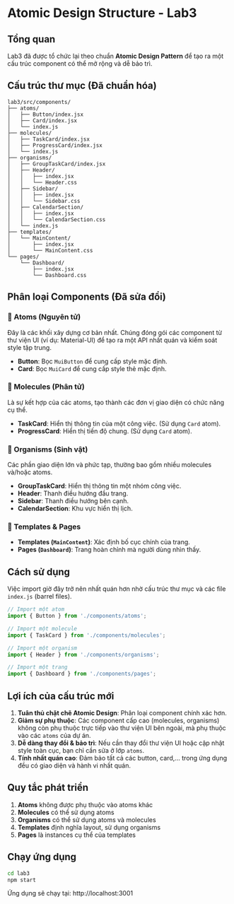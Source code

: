 # Atomic Design Structure - Lab3

## Tổng quan
Lab3 đã được tổ chức lại theo chuẩn **Atomic Design Pattern** để tạo ra một cấu trúc component có thể mở rộng và dễ bảo trì.

## Cấu trúc thư mục (Đã chuẩn hóa)

```
lab3/src/components/
├── atoms/
│   ├── Button/index.jsx
│   ├── Card/index.jsx
│   └── index.js
├── molecules/
│   ├── TaskCard/index.jsx
│   ├── ProgressCard/index.jsx
│   └── index.js
├── organisms/
│   ├── GroupTaskCard/index.jsx
│   ├── Header/
│   │   ├── index.jsx
│   │   └── Header.css
│   ├── Sidebar/
│   │   ├── index.jsx
│   │   └── Sidebar.css
│   ├── CalendarSection/
│   │   ├── index.jsx
│   │   └── CalendarSection.css
│   └── index.js
├── templates/
│   └── MainContent/
│       ├── index.jsx
│       └── MainContent.css
└── pages/
    └── Dashboard/
        ├── index.jsx
        └── Dashboard.css
```

## Phân loại Components (Đã sửa đổi)

### 🔹 Atoms (Nguyên tử)

Đây là các khối xây dựng cơ bản nhất. Chúng đóng gói các component từ thư viện UI (ví dụ: Material-UI) để tạo ra một API nhất quán và kiểm soát style tập trung.

-   **Button**: Bọc `MuiButton` để cung cấp style mặc định.
-   **Card**: Bọc `MuiCard` để cung cấp style thẻ mặc định.

### 🔸 Molecules (Phân tử)

Là sự kết hợp của các atoms, tạo thành các đơn vị giao diện có chức năng cụ thể.

-   **TaskCard**: Hiển thị thông tin của một công việc. (Sử dụng `Card` atom).
-   **ProgressCard**: Hiển thị tiến độ chung. (Sử dụng `Card` atom).

### 🔶 Organisms (Sinh vật)

Các phần giao diện lớn và phức tạp, thường bao gồm nhiều molecules và/hoặc atoms.

-   **GroupTaskCard**: Hiển thị thông tin một nhóm công việc.
-   **Header**: Thanh điều hướng đầu trang.
-   **Sidebar**: Thanh điều hướng bên cạnh.
-   **CalendarSection**: Khu vực hiển thị lịch.

### 🔷 Templates & Pages

-   **Templates (`MainContent`)**: Xác định bố cục chính của trang.
-   **Pages (`Dashboard`)**: Trang hoàn chỉnh mà người dùng nhìn thấy.

## Cách sử dụng

Việc import giờ đây trở nên nhất quán hơn nhờ cấu trúc thư mục và các file `index.js` (barrel files).

```jsx
// Import một atom
import { Button } from './components/atoms';

// Import một molecule
import { TaskCard } from './components/molecules';

// Import một organism
import { Header } from './components/organisms';

// Import một trang
import { Dashboard } from './components/pages';
```

## Lợi ích của cấu trúc mới

1.  **Tuân thủ chặt chẽ Atomic Design**: Phân loại component chính xác hơn.
2.  **Giảm sự phụ thuộc**: Các component cấp cao (molecules, organisms) không còn phụ thuộc trực tiếp vào thư viện UI bên ngoài, mà phụ thuộc vào các `atoms` của dự án.
3.  **Dễ dàng thay đổi & bảo trì**: Nếu cần thay đổi thư viện UI hoặc cập nhật style toàn cục, bạn chỉ cần sửa ở lớp `atoms`.
4.  **Tính nhất quán cao**: Đảm bảo tất cả các button, card,... trong ứng dụng đều có giao diện và hành vi nhất quán.

## Quy tắc phát triển

1. **Atoms** không được phụ thuộc vào atoms khác
2. **Molecules** có thể sử dụng atoms
3. **Organisms** có thể sử dụng atoms và molecules
4. **Templates** định nghĩa layout, sử dụng organisms
5. **Pages** là instances cụ thể của templates

## Chạy ứng dụng
```bash
cd lab3
npm start
```

Ứng dụng sẽ chạy tại: http://localhost:3001
